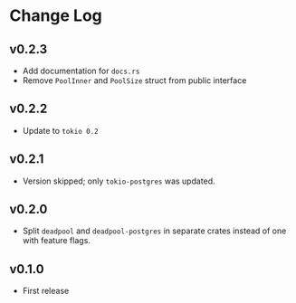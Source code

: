 # Change Log

## v0.2.3

* Add documentation for `docs.rs`
* Remove `PoolInner` and `PoolSize` struct from public interface

## v0.2.2

* Update to `tokio 0.2`

## v0.2.1

* Version skipped; only `tokio-postgres` was updated.

## v0.2.0

* Split `deadpool` and `deadpool-postgres` in separate crates instead of
    one with feature flags.

## v0.1.0

* First release
